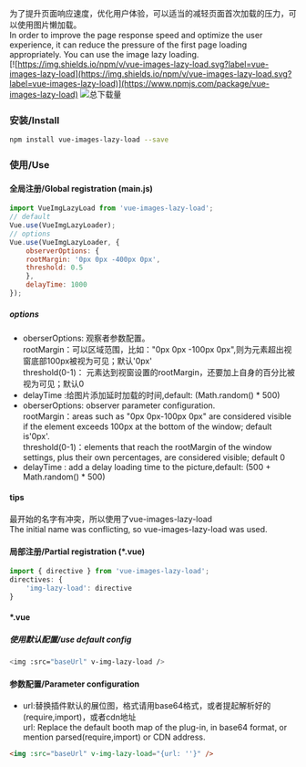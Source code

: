 为了提升页面响应速度，优化用户体验，可以适当的减轻页面首次加载的压力，可以使用图片懒加载。  
In order to improve the page response speed and optimize the user experience, it can reduce the pressure of the first page loading appropriately. You can use the image lazy loading.
</br>
[![https://img.shields.io/npm/v/vue-images-lazy-load.svg?label=vue-images-lazy-load](https://img.shields.io/npm/v/vue-images-lazy-load.svg?label=vue-images-lazy-load)](https://www.npmjs.com/package/vue-images-lazy-load)  ![总下载量](https://img.shields.io/npm/dt/vue-images-lazy-load.svg)
    
### 安装/Install
```bash
npm install vue-images-lazy-load --save
```
### 使用/Use
#### 全局注册/Global registration (main.js)
```javascript
import VueImgLazyLoad from 'vue-images-lazy-load';
// default
Vue.use(VueImgLazyLoader);
// options
Vue.use(VueImgLazyLoader, {
    observerOptions: {
	rootMargin: '0px 0px -400px 0px',
	threshold: 0.5
    },
    delayTime: 1000
});
```
##### options
* oberserOptions: 观察者参数配置。  
rootMargin：可以区域范围，比如："0px 0px -100px 0px",则为元素超出视窗底部100px被视为可见；默认'0px'  
threshold(0-1)： 元素达到视窗设置的rootMargin，还要加上自身的百分比被视为可见；默认0  
* delayTime :给图片添加延时加载的时间,default: (Math.random() * 500)  
* oberserOptions: observer parameter configuration.  
rootMargin：areas such as "0px 0px-100px 0px" are considered visible if the element exceeds 100px at the bottom of the window; default is'0px'.   
threshold(0-1)：elements that reach the rootMargin of the window settings, plus their own percentages, are considered visible; default 0  
* delayTime : add a delay loading time to the picture,default: (500 + Math.random() * 500)
#### tips
最开始的名字有冲突，所以使用了vue-images-lazy-load  
The initial name was conflicting, so vue-images-lazy-load was used.  
#### 局部注册/Partial registration (*.vue)
```javascript
import { directive } from 'vue-images-lazy-load';
directives: {
    'img-lazy-load': directive
}
```
#### *.vue
##### 使用默认配置/use default config
```bash
<img :src="baseUrl" v-img-lazy-load />
```
#### 参数配置/Parameter configuration
* url:替换插件默认的展位图，格式请用base64格式，或者提起解析好的(require,import)，或者cdn地址  
url: Replace the default booth map of the plug-in, in base64 format, or mention parsed(require,import) or CDN address.
```html
<img :src="baseUrl" v-img-lazy-load="{url: ''}" />
```
